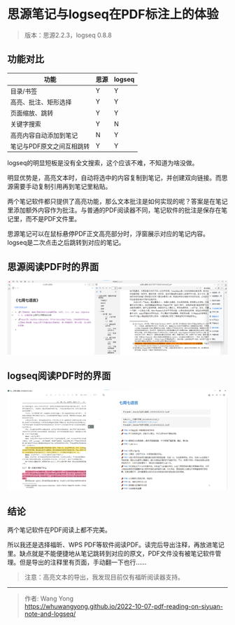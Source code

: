 # 思源笔记与logseq在PDF标注上的体验


> 版本：思源2.2.3，logseq 0.8.8

## 功能对比

|功能|思源|logseq|
| ---------------------------| ------| --------|
|目录/书签|Y|Y|
|高亮、批注、矩形选择|Y|Y|
|页面缩放、跳转|Y|Y|
|关键字搜索|Y|N|
|高亮内容自动添加到笔记|N|Y|
|笔记与PDF原文之间互相跳转|Y|Y|

logseq的明显短板是没有全文搜索，这个应该不难，不知道为啥没做。

明显优势是，高亮文本时，自动将选中的内容复制到笔记，并创建双向链接。而思源需要手动复制引用再到笔记里粘贴。

两个笔记软件都只提供了高亮功能，那么文本批注是如何实现的呢？答案是在笔记里添加额外内容作为批注。与普通的PDF阅读器不同，笔记软件的批注是保存在笔记里，而不是PDF文件里。

思源笔记可以在鼠标悬停PDF正文高亮部分时，浮窗展示对应的笔记内容。logseq是二次点击之后跳转到对应的笔记。

## 思源阅读PDF时的界面

![image](assets/image-20221007150903-a20xv27.png)​

## logseq阅读PDF时的界面

![image](assets/image-20221007151554-cas937g.png)​

## 结论

两个笔记软件在PDF阅读上都不完美。

所以我还是选择福昕、WPS PDF等软件阅读PDF。读完后导出注释，再放进笔记里。缺点就是不能便捷地从笔记跳转到对应的原文，PDF文件没有被笔记软件管理。但是导出的注释里有页面，手动翻一下也行……

> 注意：高亮文本的导出，我发现目前仅有福昕阅读器支持。


---

> 作者: Wang Yong  
> https://whuwangyong.github.io/2022-10-07-pdf-reading-on-siyuan-note-and-logseq/
